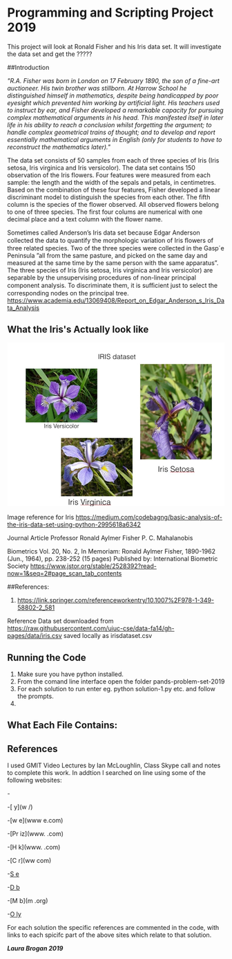 # Programming and Scripting Project 2019

This project will look at Ronald Fisher and his Iris data set.  It will investigate the data set and get the ?????


##Introduction

*"R.A. Fisher was born in London on 17 February 1890, the son of a fine-art auctioneer. His twin brother was stillborn. At Harrow School he distinguished himself in mathematics, despite being handicapped by poor eyesight which prevented him working by artificial light. His teachers used to instruct by ear, and Fisher developed a remarkable capacity for pursuing complex mathematical arguments in his head. This manifested itself in later life in his ability to reach a conclusion whilst forgetting the argument; to handle complex geometrical trains of thought; and to develop and report essentially mathematical arguments in English (only for students to have to reconstruct the mathematics later)."*

The data set consists of 50 samples from each of three species of Iris (Iris setosa, Iris virginica and Iris versicolor). The data set contains 150 observation of the Iris flowers. Four features were measured from each sample: the length and the width of the sepals and petals, in centimetres. Based on the combination of these four features, Fisher developed a linear discriminant model to distinguish the species from each other. The fifth column is the species of the flower observed. All observed flowers belong to one of three species.  The first four colums are numerical with one decimal place and a text column with the flower name.

Sometimes called Anderson’s Iris data set because Edgar Anderson collected the data to quantify the
morphologic variation of Iris ﬂowers of three related species. Two of the three species were collected in the
Gasp´e Peninsula ”all from the same pasture, and picked on the same day and measured at the same time by
the same person with the same apparatus”.
The three species of Iris (Iris setosa, Iris virginica and Iris versicolor) are separable by the unsupervising
procedures of non-linear principal component analysis. To discriminate them, it is suﬃcient just to select the
corresponding nodes on the principal tree.
https://www.academia.edu/13069408/Report_on_Edgar_Anderson_s_Iris_Data_Analysis

## What the Iris's Actually look like
![alt text](https://github.com/LauraBrogan/pands-project-2019/blob/master/Images%20of%20the%20Iris%20Species.jpg)

Image reference for Iris https://medium.com/codebagng/basic-analysis-of-the-iris-data-set-using-python-2995618a6342

Journal Article 
Professor Ronald Aylmer Fisher
P. C. Mahalanobis 

Biometrics
Vol. 20, No. 2, In Memoriam: Ronald Aylmer Fisher, 1890-1962 (Jun., 1964), pp. 238-252 (15 pages)
Published by: International Biometric Society
https://www.jstor.org/stable/2528392?read-now=1&seq=2#page_scan_tab_contents

##References:
1. https://link.springer.com/referenceworkentry/10.1007%2F978-1-349-58802-2_581


Reference Data set downloaded from  https://raw.githubusercontent.com/uiuc-cse/data-fa14/gh-pages/data/iris.csv  saved locally as irisdataset.csv


## Running the Code
1. Make sure you have python installed.
2. From the comand line interface open the folder pands-problem-set-2019
3. For each solution to run enter eg. python solution-1.py etc. and follow the prompts.
4. 

## What Each File Contains:




## References
I used GMIT Video Lectures by Ian McLoughlin, Class Skype call and notes to complete this work.
In addtion I searched on line using some of the following websites:

-[]()

-[ y](w /)

-[w e](www e.com)

-[Pr iz](www. .com)

-[H k](www. .com)

-[C r](ww com)

-[S e](www.om)

-[D b]( .com)

-[M b](m .org)

-[O ly]( om)

For each solution the specific references are commented in the code, with links to each spicifc part of the above sites which relate to that solution. 

***Laura Brogan 2019*** 